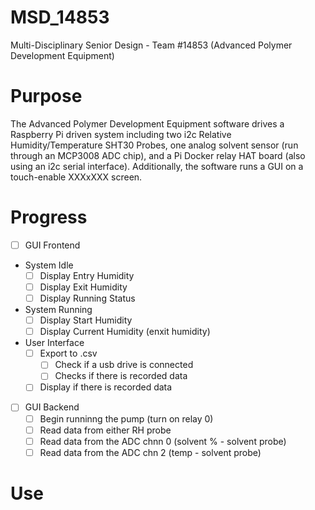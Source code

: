 # MSD_14853
Multi-Disciplinary Senior Design - Team #14853 (Advanced Polymer Development Equipment)

# Purpose
The Advanced Polymer  Development Equipment software drives a Raspberry Pi driven system including two i2c Relative Humidity/Temperature SHT30 Probes, one analog solvent sensor (run through an MCP3008 ADC chip), and a Pi Docker relay HAT board (also using an i2c serial interface). Additionally, the software runs a GUI on a touch-enable XXXxXXX screen.

# Progress
- [ ] GUI Frontend
- System Idle
    - [ ] Display Entry Humidity
    - [ ] Display Exit Humidity
    - [ ] Display Running Status
- System Running
    - [ ] Display Start Humidity
    - [ ] Display Current Humidity (enxit humidity)
- User Interface
    - [ ] Export to .csv
        - [ ] Check if a usb drive is connected
        - [ ] Checks if there is recorded data
    - [ ] Display if there is recorded data
- [ ] GUI Backend
    - [ ] Begin runninng the pump (turn on relay 0)
    - [ ] Read data from either RH probe
    - [ ] Read data from the ADC chnn 0 (solvent % - solvent probe)
    - [ ] Read data from the ADC chn 2 (temp - solvent probe)

# Use
